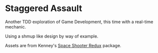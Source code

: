 # Staggered Assault
Another TDD exploration of Game Development, this time with a real-time mechanic. 

Using a shmup like design by way of example.

Assets are from Kenney's [Space Shooter Redux](https://www.kenney.nl/assets/space-shooter-redux) package.
